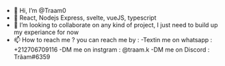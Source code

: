 - 👋 Hi, I’m @Traam0
- 🌱 React, Nodejs Express, svelte, vueJS, typescript
- 💞️ I’m looking to collaborate on any kind of project, I just need to build up my experiance for now
- 📫 How to reach me ? you can reach me by :
        -Textin me on whatsapp : +212706709116 
        -DM me on instgram : @traam.k
        -DM me on Discord : Trãam#6359
        

<!---
Traam0/Traam0 is a ✨ special ✨ repository because its `README.md` (this file) appears on your GitHub profile.
You can click the Preview link to take a look at your changes.
--->
